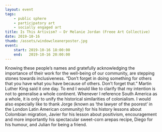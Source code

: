 ```yaml
---
layout: event
tags:
    - public sphere
    - participatory art
    - socially engaged art
title: Is This Artivism? – Dr Melanie Jordan (Freee Art Collective)
date: 2019-10-16
thumb: /assets/windowcleanerposter.jpg
event:
    start: 2019-10-16 18:00:00
    end:   2019-10-16 20:00:00
---
```


Knowing these people’s names and gratefully acknowledging the importance of their work for the well-being of our community, are stepping stones towards inclusiveness. “Don’t forget in doing something for others that you have what you have because of others. Don’t forget that.” Martin Luther King said it one day. To end I would like to clarify that my intention is not to generalise a whole continent. Whenever I reference South America as a whole, it is only to unify the historical similarities of colonialism. I would also especially like to thank Jorge (known as ‘the lawyer of the poorest’ in the London Latin American community) for his history lessons about Colombian migration, Javier for his lesson about positivism, encouragement and more importantly his spectacular sweet-corn arepas recipe, Diego for his humour, and Julian for being a friend.